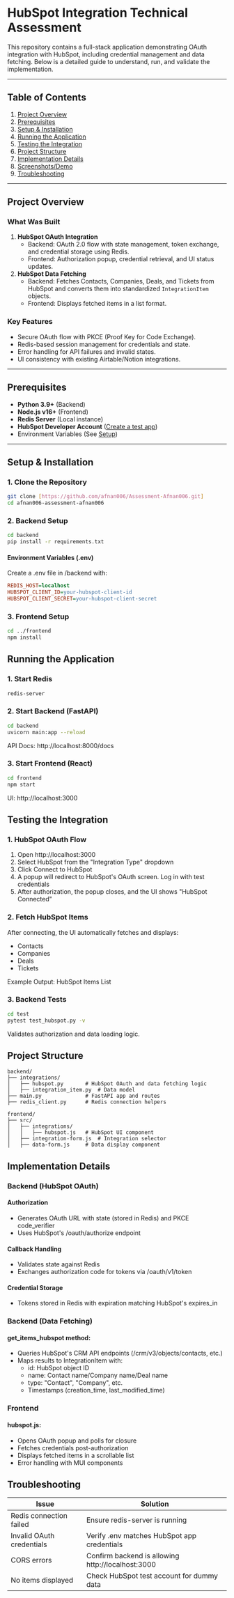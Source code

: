 # HubSpot Integration Technical Assessment

This repository contains a full-stack application demonstrating OAuth integration with HubSpot, including credential management and data fetching. Below is a detailed guide to understand, run, and validate the implementation.

---

## Table of Contents
1. [Project Overview](#project-overview)
2. [Prerequisites](#prerequisites)
3. [Setup & Installation](#setup--installation)
4. [Running the Application](#running-the-application)
5. [Testing the Integration](#testing-the-integration)
6. [Project Structure](#project-structure)
7. [Implementation Details](#implementation-details)
8. [Screenshots/Demo](#screenshotsdemo)
9. [Troubleshooting](#troubleshooting)

---

## Project Overview
### What Was Built
1. **HubSpot OAuth Integration**  
   - Backend: OAuth 2.0 flow with state management, token exchange, and credential storage using Redis.
   - Frontend: Authorization popup, credential retrieval, and UI status updates.
2. **HubSpot Data Fetching**  
   - Backend: Fetches Contacts, Companies, Deals, and Tickets from HubSpot and converts them into standardized `IntegrationItem` objects.
   - Frontend: Displays fetched items in a list format.

### Key Features
- Secure OAuth flow with PKCE (Proof Key for Code Exchange).
- Redis-based session management for credentials and state.
- Error handling for API failures and invalid states.
- UI consistency with existing Airtable/Notion integrations.

---

## Prerequisites
- **Python 3.9+** (Backend)
- **Node.js v16+** (Frontend)
- **Redis Server** (Local instance)
- **HubSpot Developer Account** ([Create a test app](https://developers.hubspot.com/))
- Environment Variables (See [Setup](#setup--installation))

---

## Setup & Installation

### 1. Clone the Repository
```bash
git clone [https://github.com/afnan006/Assessment-Afnan006.git]
cd afnan006-assessment-afnan006
```

### 2. Backend Setup
```bash
cd backend
pip install -r requirements.txt
```

#### Environment Variables (.env)
Create a .env file in /backend with:
```ini
REDIS_HOST=localhost
HUBSPOT_CLIENT_ID=your-hubspot-client-id
HUBSPOT_CLIENT_SECRET=your-hubspot-client-secret
```

### 3. Frontend Setup
```bash
cd ../frontend
npm install
```

## Running the Application

### 1. Start Redis
```bash
redis-server
```

### 2. Start Backend (FastAPI)
```bash
cd backend
uvicorn main:app --reload
```
API Docs: http://localhost:8000/docs

### 3. Start Frontend (React)
```bash
cd frontend
npm start
```
UI: http://localhost:3000

## Testing the Integration

### 1. HubSpot OAuth Flow
1. Open http://localhost:3000
2. Select HubSpot from the "Integration Type" dropdown
3. Click Connect to HubSpot
4. A popup will redirect to HubSpot's OAuth screen. Log in with test credentials
5. After authorization, the popup closes, and the UI shows "HubSpot Connected"

### 2. Fetch HubSpot Items
After connecting, the UI automatically fetches and displays:
- Contacts
- Companies
- Deals
- Tickets

Example Output: HubSpot Items List

### 3. Backend Tests
```bash
cd test
pytest test_hubspot.py -v
```
Validates authorization and data loading logic.

## Project Structure
```
backend/
├── integrations/
│   ├── hubspot.py       # HubSpot OAuth and data fetching logic
│   ├── integration_item.py  # Data model
├── main.py              # FastAPI app and routes
├── redis_client.py      # Redis connection helpers

frontend/
├── src/
│   ├── integrations/
│   │   ├── hubspot.js   # HubSpot UI component
│   ├── integration-form.js  # Integration selector
│   ├── data-form.js     # Data display component
```

## Implementation Details

### Backend (HubSpot OAuth)

#### Authorization
- Generates OAuth URL with state (stored in Redis) and PKCE code_verifier
- Uses HubSpot's /oauth/authorize endpoint

#### Callback Handling
- Validates state against Redis
- Exchanges authorization code for tokens via /oauth/v1/token

#### Credential Storage
- Tokens stored in Redis with expiration matching HubSpot's expires_in

### Backend (Data Fetching)

#### get_items_hubspot method:
- Queries HubSpot's CRM API endpoints (/crm/v3/objects/contacts, etc.)
- Maps results to IntegrationItem with:
  - id: HubSpot object ID
  - name: Contact name/Company name/Deal name
  - type: "Contact", "Company", etc.
  - Timestamps (creation_time, last_modified_time)

### Frontend

#### hubspot.js:
- Opens OAuth popup and polls for closure
- Fetches credentials post-authorization
- Displays fetched items in a scrollable list
- Error handling with MUI components

## Troubleshooting

| Issue | Solution |
|-------|----------|
| Redis connection failed | Ensure redis-server is running |
| Invalid OAuth credentials | Verify .env matches HubSpot app credentials |
| CORS errors | Confirm backend is allowing http://localhost:3000 |
| No items displayed | Check HubSpot test account for dummy data |
